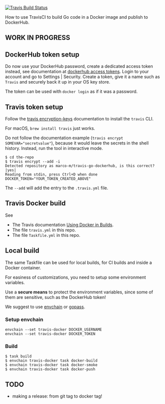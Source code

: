 [![Travis Build Status](https://travis-ci.org/marco-m/travis-go-dockerhub.svg?branch=master)](https://travis-ci.org/marco-m/travis-go-dockerhub)

How to use TravisCI to build Go code in a Docker image and publish to DockerHub.

## WORK IN PROGRESS

## DockerHub token setup

Do now use your DockerHub password, create a dedicated access token instead, see documentation at [dockerhub access tokens](https://docs.docker.com/docker-hub/access-tokens/). Login to your account and go to Settings | Security. Create a token, give it a name such as `Travis` and securely back it up in your OS key store.

The token can be used with `docker login` as if it was a password.

## Travis token setup

Follow the [travis encryption-keys](https://docs.travis-ci.com/user/encryption-keys/) documentation to install the `travis` CLI.

For macOS, `brew install travis` just works.

Do not follow the documentation example (`travis encrypt SOMEVAR="secretvalue"`), because it would leave the secrets in the shell history. Instead, run the tool in interactive mode.

```
$ cd the-repo
$ travis encrypt --add -i
Detected repository as marco-m/travis-go-dockerhub, is this correct? |yes|
Reading from stdin, press Ctrl+D when done
DOCKER_TOKEN="YOUR_TOKEN_CREATED_ABOVE"
```

The `--add` will add the entry to the `.travis.yml` file.

## Travis Docker build

See

* The Travis documentation [Using Docker in Builds](https://docs.travis-ci.com/user/docker/).
* The file `travis.yml` in this repo.
* The file `Taskfile.yml` in this repo.

## Local build

The same Taskfile can be used for local builds, for CI builds and inside a Docker container.

For easiness of customizations, you need to setup some environment variables.

Use a **secure means** to protect the environment variables, since some of them are sensitive, such as the DockerHub token!

We suggest to use [envchain](https://github.com/sorah/envchain) or [gopass](https://github.com/gopasspw/gopass).

### Setup envchain

```
envchain --set travis-docker DOCKER_USERNAME
envchain --set travis-docker DOCKER_TOKEN
```

### Build

```
$ task build
$ envchain travis-docker task docker-build
$ envchain travis-docker task docker-smoke
$ envchain travis-docker task docker-push
```

## TODO

* making a release: from git tag to docker tag!
